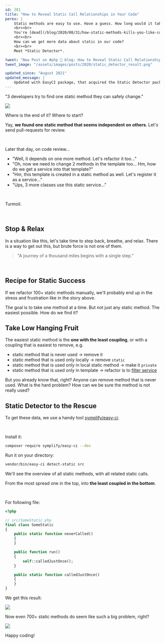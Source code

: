 ```yaml
---
id: 281
title: "How to Reveal Static Call Relationships in Your Code"
perex: |
    Static methods are easy to use. Have a guess. How long would it take to make 700 static methods in your code? 2-3 years? Now imagine you need a [replace one with dependency injection](/blog/2018/04/26/how-i-got-into-static-trap-and-made-fool-of-myself/).
    <br><br>
    You're [dead](/blog/2020/08/31/how-static-methods-kills-you-like-corona/). Well, at first, it feels like it. Then you can start to [analyze the problem](/blog/2019/04/01/removing-static-there-and-back-again/) and make a refactoring plan. **To increase plan chances for success, we needed data.**
    <br><br>
    How can we get more data about static in our code?
    <br><br>
    Meet *Static Detector*.

tweet: "New Post on #php 🐘 blog: How to Reveal Static Call Relationships in Your Code"
tweet_image: "/assets/images/posts/2020/static_detector_result.png"

updated_since: "August 2021"
updated_message: |
    Updated with EasyCI package, that acquired the Static Detector package.
---
```


"3 developers try to find one static method they can safely change."

<img src="/assets/images/posts/2020/static_gordian_knot.jpg" class="img-thumbnail">

<br>

Where is the end of it? Where to start?

Yay, **we found one static method that seems independent on others**. Let's send pull-requests for review.

<br>

Later that day, on code review...

- "Well, it depends on one more method. Let's refactor it too..."
- "Oh, now we need to change 2 methods in the template too... Hm, how do we get a service into that template?"
- "Hm, this template is created in a static method as well. Let's register it as a service..."
- "Ups, 3 more classes use this static service..."

<br>

Turmoil.

<br>

## Stop & Relax

In a situation like this, let's take time to step back, breathe, and relax. There is a way to get out this, but brute force is not one of them.

<blockquote class="blockquote text-center">
    "A journey of a thousand miles begins with a single step."
</blockquote>

<br>

## Recipe for Static Success

If we refactor 100+ static methods manually, we'll probably end up in the stress and frustration like in the story above.

The goal is to take one method at a time. But not just any static method. The easiest possible. How do we find it?

## Take Low Hanging Fruit

The easiest static method is the **one with the least coupling**, or with a coupling that is easiest to remove, e.g.

- static method that is never used → remove it
- static method that is used only locally → remove `static`
- static method that is used only in local static method → make it `private`
- static method that is used only in template → refactor is to [filter service](/blog/2020/08/17/how-to-get-rid-of-magic-static-and-chaos-from-latte-filters/)

But you already know that, right? Anyone can remove method that is never used.
What is the hard problem? How can we be sure the method is not really used?

## Static Detector to the Rescue

To get these data, we use a handy tool [symplify/easy-ci](https://github.com/symplify/easy-ci).

<br>

Install it:

```bash
composer require symplify/easy-ci --dev
```

Run it on your directory:

```bash
vendor/bin/easy-ci detect-static src
```

We'll see the overview of all static methods, with all related static calls.

From the most spread one in the top, into **the least coupled in the bottom**.

<br>

For following file:

```php
<?php

// src/SomeStatic.php
final class SomeStatic
{
    public static function neverCalled()
    {
    }

    public function run()
    {
        self::calledJustOnce();
    }

    public static function calledJustOnce()
    {
    }
}
```

We get this result:

<img src="/assets/images/posts/2020/static_detector_result.png" class="img-thumbnail">


<br>

Now even 700+ static methods do seem like such a big problem, right?

<img src="/assets/images/posts/2020/static_gordian_knot_2.jpg" class="img-thumbnail">

<br>

Happy coding!
